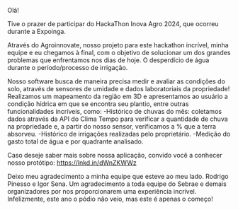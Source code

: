 Olá!

Tive o prazer de participar do HackaThon Inova Agro 2024, que ocorreu durante a Expoinga.

Através do Agroinnovate, nosso projeto para este hackathon incrível, minha equipe e eu chegamos à final, com o objetivo de solucionar um dos grandes problemas que enfrentamos nos dias de hoje. O desperdício de água durante o período/processo de irrigação.

 Nosso software busca de maneira precisa medir e avaliar as condições do solo, através de sensores de umidade e dados laboratoriais da propriedade!
Realizamos um mapeamento da região em 3D e apresentamos ao usuário a condição hídrica em que se encontra seu plantio, entre outras funcionalidades incríveis, como:
 -Histórico de chuvas do mês: coletamos dados através da API do Clima Tempo para verificar a quantidade de chuva na propriedade e, a partir do nosso sensor, verificamos a % que a terra absorveu.
 -Histórico de irrigações realizadas pelo proprietário.
 -Medição do gasto total de água e por quadrante analisado.

Caso deseje saber mais sobre nossa aplicação, convido você a conhecer nosso protótipo:
https://lnkd.in/dWnZKWWz

Deixo meu agradecimento a minha equipe que esteve ao meu lado. Rodrigo Pinesso e Igor Sena. 
Um agradecimento a toda equipe do Sebrae e demais organizadores por nos proporcionarem uma experiência incrível. Infelizmente, este ano o pódio não veio, mas este é apenas o começo!
